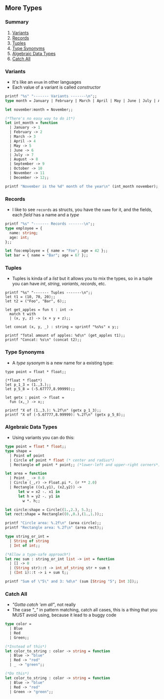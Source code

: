 ## More Types

### Summary
1. [Variants](#variants)
2. [Records](#records)
3. [Tuples](#tuples)
4. [Type Synonyms](#type-synonyms)
5. [Algebraic Data Types](#algebraic-data-types)
6. [Catch All](#catch-all)

### Variants
- It's like an `enum` in other languages
- Each value of a variant is called _constructor_
```ocaml
printf "%s" "------- Variants -------\n";;
type month = January | February | March | April | May | June | July | August | September | October | November | December;;

let november:month = November;;

(*There's no easy way to do it*)
let int_month = function
  | January -> 1
  | February -> 2
  | March -> 3
  | April -> 4
  | May -> 5
  | June -> 6
  | July -> 7
  | August -> 8
  | September -> 9
  | October -> 10
  | November -> 11
  | December -> 12;;

printf "November is the %d° month of the year\n" (int_month november);;
```

### Records
- I like to see `records` as structs, you have the `name` for it, and the fields, each _field_ has a name and a _type_
```ocaml
printf "%s" "------- Records -------\n";;
type employee = {
  name: string;
  age: int;
};;

let foo:employee = { name = "Foo"; age = 42 };;
let bar = { name = "Bar"; age = 67 };;
```

### Tuples
- Tuples is kinda of a _list_ but it allows you to mix the types, so in a tuple you can have _int_, _string_, _variants_, _records_, etc.
```
printf "%s" "------- Tuples -------\n";;
let t1 = (10, 70, 20);;
let t2 = ("Foo", "Bar", 6);;

let get_apples = fun t : int ->
  match t with
  | (x, y, z) -> (x + y + z);;

let concat (x, y, _) : string = sprintf "%s%s" x y;;

printf "Total amount of apples: %d\n" (get_apples t1);;
printf "Concat: %s\n" (concat t2);;
```

### Type Synonyms
- A _type sysonym_ is a new name for a existing type:
```
type point = float * float;;

(*float * float*)
let p_1_3 = (1.,3.);;
let p_5_8 = (-5.67777,8.99999);;

let getx : point -> float = 
  fun (x,_) -> x;;

printf "X of (1.,3.): %.2f\n" (getx p_1_3);;
printf "X of (-5.67777,8.99999): %.2f\n" (getx p_5_8);;
```

### Algebraic Data Types
- Using variants you can do this:
```ocaml
type point = float * float;;
type shape =
  | Point of point
  | Circle of point * float (* center and radius*)
  | Rectangle of point * point;; (*lower-left and upper-right corners*)

let area = function
  | Point _ -> 0.0
  | Circle (_,r) -> Float.pi *. (r ** 2.0)
  | Rectangle ((x1,y1), (x2,y2)) -> 
      let w = x2 -. x1 in
      let h = y2 -. y1 in
        w *. h;;

let circle:shape = Circle((1.,2.), 5.);;
let rect:shape = Rectangle((0.,0.),(1.,1.));;

printf "Circle area: %.2f\n" (area circle);;
printf "Rectangle area: %.2f\n" (area rect);;

type string_or_int =
  | String of string
  | Int of int;;

(*Allow a type-safe approach*)
let rec sum : string_or_int list -> int = function
  | [] -> 0
  | (String str)::t -> int_of_string str + sum t
  | (Int i)::t -> i + sum t;;

printf "Sum of \"5\" and 3: %d\n" (sum [String "5"; Int 3]);;
```

### Catch All
- _"Gotta catch 'em all"_, not really
- The case _"\_"_ in pattern matching, catch all cases, this is a thing that you MUST avoid using, because it lead to a buggy code
```ocaml
type color = 
  | Blue
  | Red
  | Green;;

(*Instead of this*)
let color_to_string : color -> string = function
  | Blue -> "blue"
  | Red -> "red"
  | _ -> "green";;

(*Do this*)
let color_to_string : color -> string = function
  | Blue -> "blue"
  | Red -> "red"
  | Green -> "green";;
```

